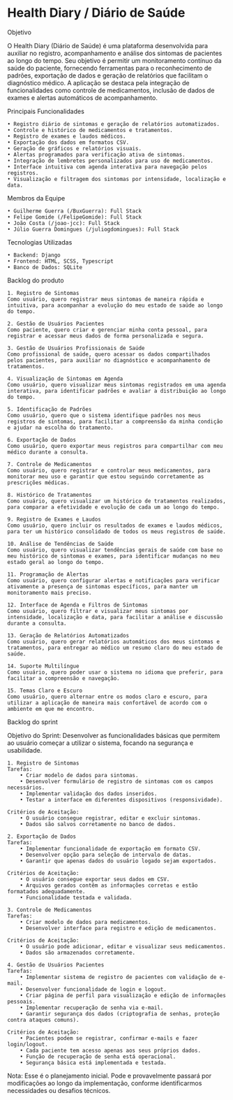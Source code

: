 # Health Diary / Diário de Saúde


Objetivo

O Health Diary (Diário de Saúde) é uma plataforma desenvolvida para auxiliar no registro, acompanhamento e análise dos sintomas de pacientes ao longo do tempo. Seu objetivo é permitir um monitoramento contínuo da saúde do paciente, fornecendo ferramentas para o reconhecimento de padrões, exportação de dados e geração de relatórios que facilitam o diagnóstico médico. A aplicação se destaca pela integração de funcionalidades como controle de medicamentos, inclusão de dados de exames e alertas automáticos de acompanhamento.


Principais Funcionalidades

	• Registro diário de sintomas e geração de relatórios automatizados.
	• Controle e histórico de medicamentos e tratamentos.
	• Registro de exames e laudos médicos.
	• Exportação dos dados em formatos CSV.
	• Geração de gráficos e relatórios visuais.
	• Alertas programados para verificação ativa de sintomas.
	• Integração de lembretes personalizados para uso de medicamentos.
	• Interface intuitiva com agenda interativa para navegação pelos registros.
	• Visualização e filtragem dos sintomas por intensidade, localização e data.


Membros da Equipe

 	• Guilherme Guerra (/BuxGuerra): Full Stack
	• Felipe Gomide (/FelipeGomide): Full Stack
	• João Costa (/joao-jcc): Full Stack
	• Júlio Guerra Domingues (/juliogdomingues): Full Stack

 
Tecnologias Utilizadas

	• Backend: Django
	• Frontend: HTML, SCSS, Typescript
	• Banco de Dados: SQLite


Backlog do produto

	1. Registro de Sintomas
 	Como usuário, quero registrar meus sintomas de maneira rápida e intuitiva, para acompanhar a evolução do meu estado de saúde ao longo do tempo.
  
	2. Gestão de Usuários Pacientes
	Como paciente, quero criar e gerenciar minha conta pessoal, para registrar e acessar meus dados de forma personalizada e segura.
 
	3. Gestão de Usuários Profissionais de Saúde
	Como profissional de saúde, quero acessar os dados compartilhados pelos pacientes, para auxiliar no diagnóstico e acompanhamento de tratamentos.
 
	4. Visualização de Sintomas em Agenda
	Como usuário, quero visualizar meus sintomas registrados em uma agenda interativa, para identificar padrões e avaliar a distribuição ao longo do tempo.
 
	5. Identificação de Padrões
	Como usuário, quero que o sistema identifique padrões nos meus registros de sintomas, para facilitar a compreensão da minha condição e ajudar na escolha do tratamento.
 
	6. Exportação de Dados
	Como usuário, quero exportar meus registros para compartilhar com meu médico durante a consulta.
 
	7. Controle de Medicamentos
	Como usuário, quero registrar e controlar meus medicamentos, para monitorar meu uso e garantir que estou seguindo corretamente as prescrições médicas.
 
	8. Histórico de Tratamentos
	Como usuário, quero visualizar um histórico de tratamentos realizados, para comparar a efetividade e evolução de cada um ao longo do tempo.
 
	9. Registro de Exames e Laudos
	Como usuário, quero incluir os resultados de exames e laudos médicos, para ter um histórico consolidado de todos os meus registros de saúde.
 
	10. Análise de Tendências de Saúde
	Como usuário, quero visualizar tendências gerais de saúde com base no meu histórico de sintomas e exames, para identificar mudanças no meu estado geral ao longo do tempo.
 
	11. Programação de Alertas
	Como usuário, quero configurar alertas e notificações para verificar ativamente a presença de sintomas específicos, para manter um monitoramento mais preciso.
 
	12. Interface de Agenda e Filtros de Sintomas
	Como usuário, quero filtrar e visualizar meus sintomas por intensidade, localização e data, para facilitar a análise e discussão durante a consulta.
 
	13. Geração de Relatórios Automatizados
	Como usuário, quero gerar relatórios automáticos dos meus sintomas e tratamentos, para entregar ao médico um resumo claro do meu estado de saúde.
 
	14. Suporte Multilíngue
	Como usuário, quero poder usar o sistema no idioma que preferir, para facilitar a compreensão e navegação.
 
	15. Temas Claro e Escuro
	Como usuário, quero alternar entre os modos claro e escuro, para utilizar a aplicação de maneira mais confortável de acordo com o ambiente em que me encontro.


Backlog do sprint

Objetivo do Sprint: Desenvolver as funcionalidades básicas que permitem ao usuário começar a utilizar o sistema, focando na segurança e usabilidade.

	1. Registro de Sintomas
 	Tarefas:
		• Criar modelo de dados para sintomas.
		• Desenvolver formulário de registro de sintomas com os campos necessários.
		• Implementar validação dos dados inseridos.
		• Testar a interface em diferentes dispositivos (responsividade).
	
 	Critérios de Aceitação:
		• O usuário consegue registrar, editar e excluir sintomas.
		• Dados são salvos corretamente no banco de dados.

	2. Exportação de Dados
 	Tarefas:
		• Implementar funcionalidade de exportação em formato CSV.
		• Desenvolver opção para seleção de intervalo de datas.
		• Garantir que apenas dados do usuário logado sejam exportados.
	
 	Critérios de Aceitação:
		• O usuário consegue exportar seus dados em CSV.
		• Arquivos gerados contêm as informações corretas e estão formatados adequadamente.
		• Funcionalidade testada e validada.

	3. Controle de Medicamentos
 	Tarefas:
		• Criar modelo de dados para medicamentos.
		• Desenvolver interface para registro e edição de medicamentos.
	
 	Critérios de Aceitação:
		• O usuário pode adicionar, editar e visualizar seus medicamentos.
		• Dados são armazenados corretamente.

	4. Gestão de Usuários Pacientes
 	Tarefas:
		• Implementar sistema de registro de pacientes com validação de e-mail.
		• Desenvolver funcionalidade de login e logout.
		• Criar página de perfil para visualização e edição de informações pessoais.
		• Implementar recuperação de senha via e-mail.
		• Garantir segurança dos dados (criptografia de senhas, proteção contra ataques comuns).
	
 	Critérios de Aceitação:
		• Pacientes podem se registrar, confirmar e-mails e fazer login/logout.
		• Cada paciente tem acesso apenas aos seus próprios dados.
		• Função de recuperação de senha está operacional.
		• Segurança básica está implementada e testada.

Nota: Esse é o planejamento inicial. Pode e provavelmente passará por modificações ao longo da implementação, conforme identificarmos necessidades ou desafios técnicos.
